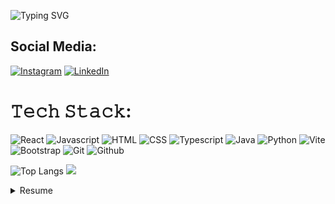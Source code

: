 ![Typing SVG](https://readme-typing-svg.demolab.com?lines=HELLO,+my+name+is+Breno+Pereira;I'm+from+Natal/RN+and+a+Front-end+developer) 

## Social Media:
[![Instagram](https://img.shields.io/badge/Instagram-%23E4405F?style-for-the-badge&logo=instagram&logor=white.svg)](https://www.instagram.com/brenofpereira/) 
[![LinkedIn](https://img.shields.io/badge/LinkedIn-%230077B5.svg)](https://www.linkedin.com/in/brenofpereira/)

# 𝚃𝚎𝚌𝚑 𝚂𝚝𝚊𝚌𝚔:
![React](https://img.shields.io/badge/react-000000?style=for-the-badge&logo=react&logoColor=white) 
![Javascript](https://img.shields.io/badge/javascript-000000?style=for-the-badge&logo=javascript&logoColor=white) 
![HTML](https://img.shields.io/badge/html-000000?style=for-the-badge&logo=html5&logoColor=white)
![CSS](https://img.shields.io/badge/css-000000?style=for-the-badge&logo=css3&logoColor=white)
![Typescript](https://img.shields.io/badge/typescript-000000?style=for-the-badge&logo=typescript&logoColor=white)
![Java](https://img.shields.io/badge/java-000000?style=for-the-badge&logo=openjdk&logoColor=white) 
![Python](https://img.shields.io/badge/python-000000?style=for-the-badge&logo=python&logoColor=white)
![Vite](https://img.shields.io/badge/vite-000000?style=for-the-badge&logo=vite&logoColor=white)
![Bootstrap](https://img.shields.io/badge/bootstrap-000000?style=for-the-badge&logo=bootstrap&logoColor=white)
![Git](https://img.shields.io/badge/git-000000?style=for-the-badge&logo=git&logoColor=white)
![Github](https://img.shields.io/badge/github-000000?style=for-the-badge&logo=github&logoColor=white)


![Top Langs](https://github-readme-stats.vercel.app/api/top-langs/?username=brenofpereira&layout=compact&theme=dark)
![](https://quotes-github-readme.vercel.app/api?type=horizontal&theme=dark)

<details>
  <summary>Resume</summary>

# Education 

🎓 Computer Technician </br>
📆 February/2019 - January/2023 </br>
📍 <a href="https://portal.ifrn.edu.br/">IFRN</a> - São Gonçalo do Amarante/RN
__________________________________________

⌛ Science and Technology </br>
📆 March/2025 - Forecast (2027.2) </br>
📍 <a href="https://www.ufrn.br/">UFRN</a>  - Natal/RN










<!--
**brenofpereira/brenofpereira** is a ✨ _special_ ✨ repository because its `README.md` (this file) appears on your GitHub profile.

Here are some ideas to get you started:

- 🔭 I’m currently working on ...
- 🌱 I’m currently learning ...
- 👯 I’m looking to collaborate on ...
- 🤔 I’m looking for help with ...
- 💬 Ask me about ...
- 📫 How to reach me: ...
- 😄 Pronouns: ...
- ⚡ Fun fact: ...
-->
